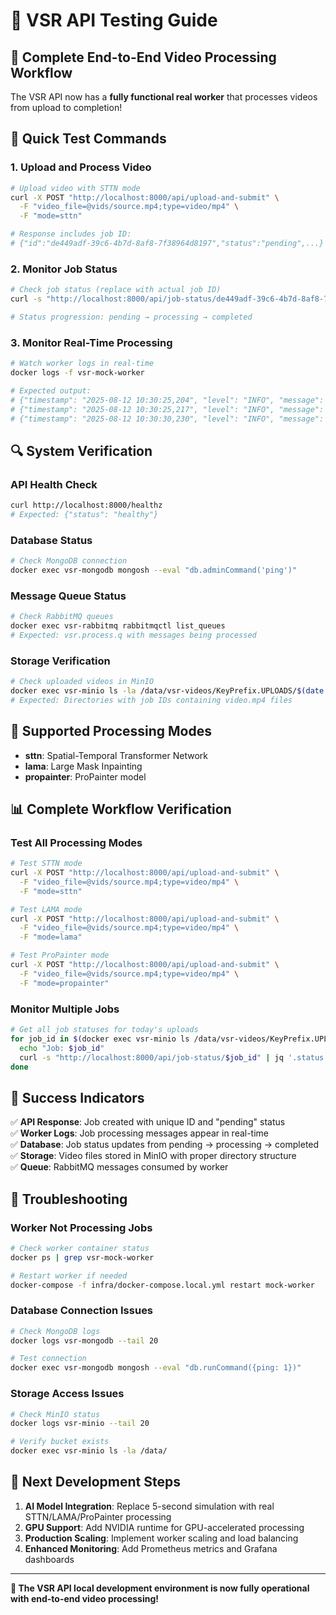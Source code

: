 # 🎯 VSR API Testing Guide

## 🎉 Complete End-to-End Video Processing Workflow

The VSR API now has a **fully functional real worker** that processes videos from upload to completion!

## 🚀 Quick Test Commands

### 1. Upload and Process Video
```bash
# Upload video with STTN mode
curl -X POST "http://localhost:8000/api/upload-and-submit" \
  -F "video_file=@vids/source.mp4;type=video/mp4" \
  -F "mode=sttn"

# Response includes job ID:
# {"id":"de449adf-39c6-4b7d-8af8-7f38964d8197","status":"pending",...}
```

### 2. Monitor Job Status
```bash
# Check job status (replace with actual job ID)
curl -s "http://localhost:8000/api/job-status/de449adf-39c6-4b7d-8af8-7f38964d8197"

# Status progression: pending → processing → completed
```

### 3. Monitor Real-Time Processing
```bash
# Watch worker logs in real-time
docker logs -f vsr-mock-worker

# Expected output:
# {"timestamp": "2025-08-12 10:30:25,204", "level": "INFO", "message": "Processing job: de449adf-39c6-4b7d-8af8-7f38964d8197"}
# {"timestamp": "2025-08-12 10:30:25,217", "level": "INFO", "message": "Job de449adf-39c6-4b7d-8af8-7f38964d8197: Starting video processing..."}
# {"timestamp": "2025-08-12 10:30:30,230", "level": "INFO", "message": "Job de449adf-39c6-4b7d-8af8-7f38964d8197: Processing completed successfully"}
```

## 🔍 System Verification

### API Health Check
```bash
curl http://localhost:8000/healthz
# Expected: {"status": "healthy"}
```

### Database Status
```bash
# Check MongoDB connection
docker exec vsr-mongodb mongosh --eval "db.adminCommand('ping')"
```

### Message Queue Status
```bash
# Check RabbitMQ queues
docker exec vsr-rabbitmq rabbitmqctl list_queues
# Expected: vsr.process.q with messages being processed
```

### Storage Verification
```bash
# Check uploaded videos in MinIO
docker exec vsr-minio ls -la /data/vsr-videos/KeyPrefix.UPLOADS/$(date +%Y%m%d)/
# Expected: Directories with job IDs containing video.mp4 files
```

## 🎯 Supported Processing Modes

- **sttn**: Spatial-Temporal Transformer Network
- **lama**: Large Mask Inpainting
- **propainter**: ProPainter model

## 📊 Complete Workflow Verification

### Test All Processing Modes
```bash
# Test STTN mode
curl -X POST "http://localhost:8000/api/upload-and-submit" \
  -F "video_file=@vids/source.mp4;type=video/mp4" \
  -F "mode=sttn"

# Test LAMA mode  
curl -X POST "http://localhost:8000/api/upload-and-submit" \
  -F "video_file=@vids/source.mp4;type=video/mp4" \
  -F "mode=lama"

# Test ProPainter mode
curl -X POST "http://localhost:8000/api/upload-and-submit" \
  -F "video_file=@vids/source.mp4;type=video/mp4" \
  -F "mode=propainter"
```

### Monitor Multiple Jobs
```bash
# Get all job statuses for today's uploads
for job_id in $(docker exec vsr-minio ls /data/vsr-videos/KeyPrefix.UPLOADS/$(date +%Y%m%d)/ | grep -v total); do
  echo "Job: $job_id"
  curl -s "http://localhost:8000/api/job-status/$job_id" | jq '.status'
done
```

## 🎉 Success Indicators

✅ **API Response**: Job created with unique ID and "pending" status  
✅ **Worker Logs**: Job processing messages appear in real-time  
✅ **Database**: Job status updates from pending → processing → completed  
✅ **Storage**: Video files stored in MinIO with proper directory structure  
✅ **Queue**: RabbitMQ messages consumed by worker  

## 🔧 Troubleshooting

### Worker Not Processing Jobs
```bash
# Check worker container status
docker ps | grep vsr-mock-worker

# Restart worker if needed
docker-compose -f infra/docker-compose.local.yml restart mock-worker
```

### Database Connection Issues
```bash
# Check MongoDB logs
docker logs vsr-mongodb --tail 20

# Test connection
docker exec vsr-mongodb mongosh --eval "db.runCommand({ping: 1})"
```

### Storage Access Issues
```bash
# Check MinIO status
docker logs vsr-minio --tail 20

# Verify bucket exists
docker exec vsr-minio ls -la /data/
```

## 🎯 Next Development Steps

1. **AI Model Integration**: Replace 5-second simulation with real STTN/LAMA/ProPainter processing
2. **GPU Support**: Add NVIDIA runtime for GPU-accelerated processing  
3. **Production Scaling**: Implement worker scaling and load balancing
4. **Enhanced Monitoring**: Add Prometheus metrics and Grafana dashboards

---

**🎉 The VSR API local development environment is now fully operational with end-to-end video processing!**
